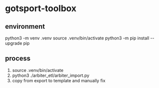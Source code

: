 # gotsport-toolbox

## environment

python3 -m venv .venv
source .venv/bin/activate
python3 -m pip install --upgrade pip

## process

1. source .venv/bin/activate
1. python3 ./arbiter_etl/arbiter_import.py
1. copy from export to template and manually fix
